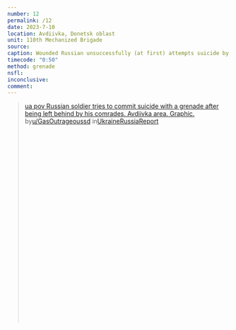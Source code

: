 ```yaml
---
number: 12
permalink: /12
date: 2023-7-10
location: Avdiivka, Donetsk oblast
unit: 110th Mechanized Brigade
source: 
caption: Wounded Russian unsuccessfully (at first) attempts suicide by grenade after being left behind by comrades
timecode: "0:50"
method: grenade
nsfl:
inconclusive:
comment:
---
```

<blockquote class="reddit-embed-bq" style="height:500px" data-embed-height="566"><a href="https://www.reddit.com/r/UkraineRussiaReport/comments/14vroi8/ua_pov_russian_soldier_tries_to_commit_suicide/">ua pov Russian soldier tries to commit suicide with a grenade after being left behind by his comrades. Avdiivka area. Graphic.</a><br> by<a href="https://www.reddit.com/user/GasOutrageoussd/">u/GasOutrageoussd</a> in<a href="https://www.reddit.com/r/UkraineRussiaReport/">UkraineRussiaReport</a></blockquote><script async="" src="https://embed.reddit.com/widgets.js" charset="UTF-8"></script>